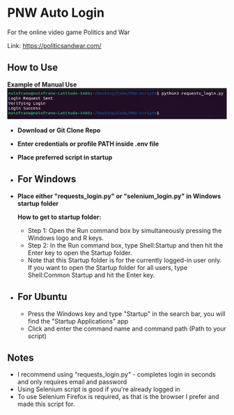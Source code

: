 # PNW Auto Login
For the online video game Politics and War

Link: https://politicsandwar.com/ 
## How to Use
**Example of Manual Use**
![Logo](Manual_Example.png)

- **Download or Git Clone Repo**
- **Enter credentials or profile PATH inside .env file**
- **Place preferred script in startup**
- ## For Windows
- **Place either "requests_login.py" or "selenium_login.py" in Windows startup folder**
  
  **How to get to startup folder:**
   - Step 1: Open the Run command box by simultaneously pressing the Windows logo and R keys.
   - Step 2: In the Run command box, type Shell:Startup and then hit the Enter key to open the Startup folder.
   - Note that this Startup folder is for the currently logged-in user only.
     If you want to open the Startup folder for all users, type Shell:Common Startup and hit the Enter key.

- ## For Ubuntu
  - Press the Windows key and type "Startup" in the search bar, you will find the "Startup Applications" app
  - Click and enter the command name and command path (Path to your script)
    
## Notes 
- I recommend using "requests_login.py" - completes login in seconds and only requires email and password
- Using Selenium script is good if you're already logged in
- To use Selenium Firefox is required, as that is the browser I prefer and made this script for.


